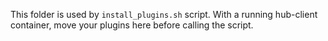 This folder is used by `install_plugins.sh` script.
With a running hub-client container, move your plugins here before calling the script.
